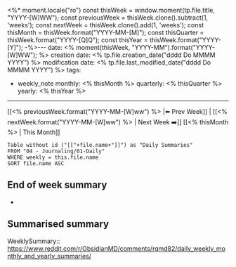 <%*
moment.locale("ro")
const thisWeek = window.moment(tp.file.title, "YYYY-[W]WW");
const previousWeek = thisWeek.clone().subtract(1, 'weeks');
const nextWeek = thisWeek.clone().add(1, 'weeks');
const thisMonth = thisWeek.format("YYYY-MM-[M]");
const thisQuarter = thisWeek.format("YYYY-[Q]Q");
const thisYear = thisWeek.format("YYYY-[Y]");
-%>---
date: <% moment(thisWeek, "YYYY-MM").format("YYYY-[W]WW"); %>
creation date: <% tp.file.creation_date("dddd Do MMMM YYYY") %>
modification date: <% tp.file.last_modified_date("dddd Do MMMM YYYY") %>
tags:
  - weekly_note
monthly: <% thisMonth %>
quarterly: <% thisQuarter %>
yearly: <% thisYear %>
---
 [[<% previousWeek.format("YYYY-MM-[W]ww") %> |⬅️ Prev Week]] | [[<% nextWeek.format("YYYY-MM-[W]ww") %> | Next Week ➡️]] 
[[<% thisMonth %> | This Month]]


```dataview
Table without id ("[["+file.name+"]]") as "Daily Summaries"
FROM "04 - Journaling/01-Daily"
WHERE weekly = this.file.name
SORT file.name ASC
```

## End of week summary
- 

**Summarised summary**
- 

WeeklySummary::
https://www.reddit.com/r/ObsidianMD/comments/rqmd82/daily_weekly_monthly_and_yearly_summaries/

